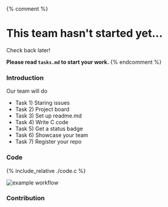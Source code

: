 {% comment %}
# This team hasn't started yet...

Check back later!

**Please read `tasks.md` to start your work.**
{% endcomment %}

### **Introduction**
Our team will do
- Task 1) Staring issues
- Task 2) Project board
- Task 3) Set up readme.md
- Task 4) Write C code
- Task 5) Get a status badge
- Task 6) Showcase your team
- Task 7) Register your repo
 
### **Code**
{% include_relative ./code.c %}

![example workflow](https://github.com/div1121/project-team-a-try/actions/workflows/c-cpp.yml/badge.svg)
 
### **Contribution**
